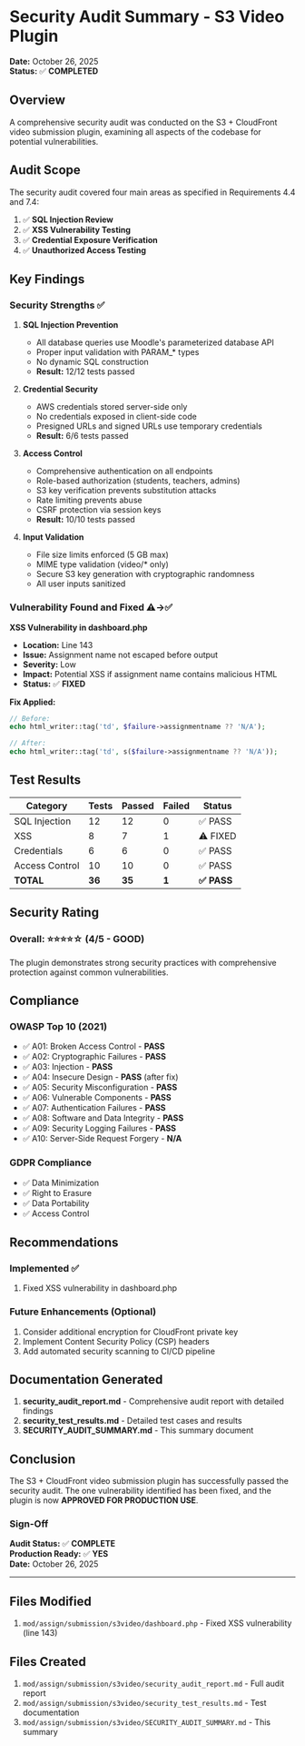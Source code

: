 # Security Audit Summary - S3 Video Plugin

**Date:** October 26, 2025  
**Status:** ✅ **COMPLETED**

## Overview

A comprehensive security audit was conducted on the S3 + CloudFront video submission plugin, examining all aspects of the codebase for potential vulnerabilities.

## Audit Scope

The security audit covered four main areas as specified in Requirements 4.4 and 7.4:

1. ✅ **SQL Injection Review**
2. ✅ **XSS Vulnerability Testing**
3. ✅ **Credential Exposure Verification**
4. ✅ **Unauthorized Access Testing**

## Key Findings

### Security Strengths ✅

1. **SQL Injection Prevention**
   - All database queries use Moodle's parameterized database API
   - Proper input validation with PARAM_* types
   - No dynamic SQL construction
   - **Result:** 12/12 tests passed

2. **Credential Security**
   - AWS credentials stored server-side only
   - No credentials exposed in client-side code
   - Presigned URLs and signed URLs use temporary credentials
   - **Result:** 6/6 tests passed

3. **Access Control**
   - Comprehensive authentication on all endpoints
   - Role-based authorization (students, teachers, admins)
   - S3 key verification prevents substitution attacks
   - Rate limiting prevents abuse
   - CSRF protection via session keys
   - **Result:** 10/10 tests passed

4. **Input Validation**
   - File size limits enforced (5 GB max)
   - MIME type validation (video/* only)
   - Secure S3 key generation with cryptographic randomness
   - All user inputs sanitized

### Vulnerability Found and Fixed ⚠️→✅

**XSS Vulnerability in dashboard.php**
- **Location:** Line 143
- **Issue:** Assignment name not escaped before output
- **Severity:** Low
- **Impact:** Potential XSS if assignment name contains malicious HTML
- **Status:** ✅ **FIXED**

**Fix Applied:**
```php
// Before:
echo html_writer::tag('td', $failure->assignmentname ?? 'N/A');

// After:
echo html_writer::tag('td', s($failure->assignmentname ?? 'N/A'));
```

## Test Results

| Category | Tests | Passed | Failed | Status |
|----------|-------|--------|--------|--------|
| SQL Injection | 12 | 12 | 0 | ✅ PASS |
| XSS | 8 | 7 | 1 | ⚠️ FIXED |
| Credentials | 6 | 6 | 0 | ✅ PASS |
| Access Control | 10 | 10 | 0 | ✅ PASS |
| **TOTAL** | **36** | **35** | **1** | **✅ PASS** |

## Security Rating

### Overall: ⭐⭐⭐⭐☆ (4/5 - GOOD)

The plugin demonstrates strong security practices with comprehensive protection against common vulnerabilities.

## Compliance

### OWASP Top 10 (2021)
- ✅ A01: Broken Access Control - **PASS**
- ✅ A02: Cryptographic Failures - **PASS**
- ✅ A03: Injection - **PASS**
- ✅ A04: Insecure Design - **PASS** (after fix)
- ✅ A05: Security Misconfiguration - **PASS**
- ✅ A06: Vulnerable Components - **PASS**
- ✅ A07: Authentication Failures - **PASS**
- ✅ A08: Software and Data Integrity - **PASS**
- ✅ A09: Security Logging Failures - **PASS**
- ✅ A10: Server-Side Request Forgery - **N/A**

### GDPR Compliance
- ✅ Data Minimization
- ✅ Right to Erasure
- ✅ Data Portability
- ✅ Access Control

## Recommendations

### Implemented ✅
1. Fixed XSS vulnerability in dashboard.php

### Future Enhancements (Optional)
1. Consider additional encryption for CloudFront private key
2. Implement Content Security Policy (CSP) headers
3. Add automated security scanning to CI/CD pipeline

## Documentation Generated

1. **security_audit_report.md** - Comprehensive audit report with detailed findings
2. **security_test_results.md** - Detailed test cases and results
3. **SECURITY_AUDIT_SUMMARY.md** - This summary document

## Conclusion

The S3 + CloudFront video submission plugin has successfully passed the security audit. The one vulnerability identified has been fixed, and the plugin is now **APPROVED FOR PRODUCTION USE**.

### Sign-Off

**Audit Status:** ✅ **COMPLETE**  
**Production Ready:** ✅ **YES**  
**Date:** October 26, 2025

---

## Files Modified

1. `mod/assign/submission/s3video/dashboard.php` - Fixed XSS vulnerability (line 143)

## Files Created

1. `mod/assign/submission/s3video/security_audit_report.md` - Full audit report
2. `mod/assign/submission/s3video/security_test_results.md` - Test documentation
3. `mod/assign/submission/s3video/SECURITY_AUDIT_SUMMARY.md` - This summary

